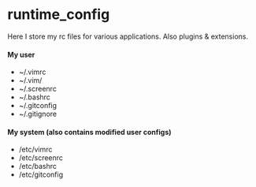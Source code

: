 # runtime_config

Here I store my rc files for various applications.
Also plugins & extensions.

#### My user
* ~/.vimrc
* ~/.vim/
* ~/.screenrc
* ~/.bashrc
* ~/.gitconfig
* ~/.gitignore

#### My system (also contains modified user configs)
* /etc/vimrc
* /etc/screenrc
* /etc/bashrc
* /etc/gitconfig
